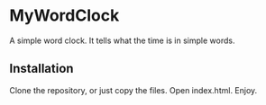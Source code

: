 # MyWordClock
A simple word clock. It tells what the time is in simple words.

## Installation
Clone the repository, or just copy the files. Open index.html. Enjoy.